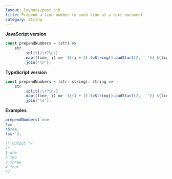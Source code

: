 ```yaml
---
layout: layouts/post.njk
title: Prepend a line number to each line of a text document
category: String
---
```


**JavaScript version**

```js
const prependNumbers = (str) =>
	str
		.split(/\r?\n/)
		.map((line, i) => `${(i + 1).toString().padStart(2, ' ')} ${line}`)
		.join('\n');
```

**TypeScript version**

```js
const prependNumbers = (str: string): string =>
	str
		.split(/\r?\n/)
		.map((line, i) => `${(i + 1).toString().padStart(2, ' ')} ${line}`)
		.join('\n');
```

**Examples**

```js
prependNumbers(`one
two
three
four`);

/* Output */
/*
1 one
2 two
3 three
4 four
*/
```

